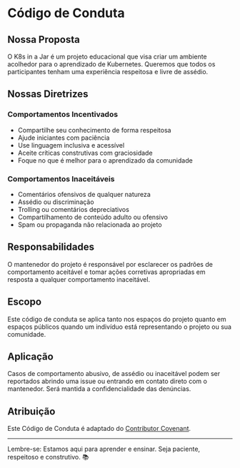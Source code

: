 # Código de Conduta

## Nossa Proposta

O K8s in a Jar é um projeto educacional que visa criar um ambiente acolhedor para o aprendizado de Kubernetes. Queremos que todos os participantes tenham uma experiência respeitosa e livre de assédio.

## Nossas Diretrizes

### Comportamentos Incentivados

- Compartilhe seu conhecimento de forma respeitosa
- Ajude iniciantes com paciência
- Use linguagem inclusiva e acessível
- Aceite críticas construtivas com graciosidade
- Foque no que é melhor para o aprendizado da comunidade

### Comportamentos Inaceitáveis

- Comentários ofensivos de qualquer natureza
- Assédio ou discriminação
- Trolling ou comentários depreciativos
- Compartilhamento de conteúdo adulto ou ofensivo
- Spam ou propaganda não relacionada ao projeto

## Responsabilidades

O mantenedor do projeto é responsável por esclarecer os padrões de comportamento aceitável e tomar ações corretivas apropriadas em resposta a qualquer comportamento inaceitável.

## Escopo

Este código de conduta se aplica tanto nos espaços do projeto quanto em espaços públicos quando um indivíduo está representando o projeto ou sua comunidade.

## Aplicação

Casos de comportamento abusivo, de assédio ou inaceitável podem ser reportados abrindo uma issue ou entrando em contato direto com o mantenedor. Será mantida a confidencialidade das denúncias.

## Atribuição

Este Código de Conduta é adaptado do [Contributor Covenant](https://www.contributor-covenant.org/).

---

Lembre-se: Estamos aqui para aprender e ensinar. Seja paciente, respeitoso e construtivo. 📚
